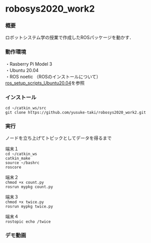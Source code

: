 # robosys2020_work2

### 概要
ロボットシステム学の授業で作成したROSパッケージを動かす．

### 動作環境  
・Rasberry Pi Model 3    
・Ubuntu 20.04  
・ROS noetic
（ROSのインストールについて）
[ros_setup_scripts_Ubuntu20.04](http://github.com/ryuichiueda/ros_setup_scripts_Ubuntu20.04_server)を参照

### インストール
`cd ~/catkin_ws/src`  
`git clone https://github.com/yusuke-taki/robosys2020_work2.git`  

### 実行
ノードを立ち上げてトピックとしてデータを得るまで

端末１  
`cd ~/catkin_ws`  
`catkin_make`  
`source ~/bashrc`  
`roscore`  

端末２  
`chmod +x count.py`  
`rosrun mypkg count.py`  

端末３  
`chmod +x twice.py`  
`rosrun mypkg twice.py`  

端末４  
`rostopic echo /twice`  

### デモ動画
